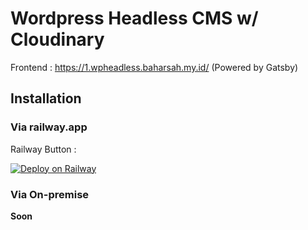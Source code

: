 # Wordpress Headless CMS w/ Cloudinary


 Frontend : https://1.wpheadless.baharsah.my.id/ (Powered by Gatsby)
 
 ## Installation
 
 ### Via **railway.app**
 
 Railway Button :

[![Deploy on Railway](https://railway.app/button.svg)](https://railway.app/new/template?template=https%3A%2F%2Fgithub.com%2Fbaharsah%2Fwpheadless-cloudinary%2F&plugins=mysql&referralCode=r34vdo)
 
 ### Via On-premise
 
 **Soon**